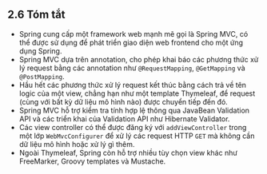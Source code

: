 ## 2.6 Tóm tắt

* Spring cung cấp một framework web mạnh mẽ gọi là Spring MVC, có thể được sử dụng để phát triển giao diện web frontend cho một ứng dụng Spring.
* Spring MVC dựa trên annotation, cho phép khai báo các phương thức xử lý request bằng các annotation như `@RequestMapping`, `@GetMapping` và `@PostMapping`.
* Hầu hết các phương thức xử lý request kết thúc bằng cách trả về tên logic của một view, chẳng hạn như một template Thymeleaf, để request (cùng với bất kỳ dữ liệu mô hình nào) được chuyển tiếp đến đó.
* Spring MVC hỗ trợ kiểm tra tính hợp lệ thông qua JavaBean Validation API và các triển khai của Validation API như Hibernate Validator.
* Các view controller có thể được đăng ký với `addViewController` trong một lớp `WebMvcConfigurer` để xử lý các request HTTP `GET` mà không cần dữ liệu mô hình hoặc xử lý gì thêm.
* Ngoài Thymeleaf, Spring còn hỗ trợ nhiều tùy chọn view khác như FreeMarker, Groovy templates và Mustache.
